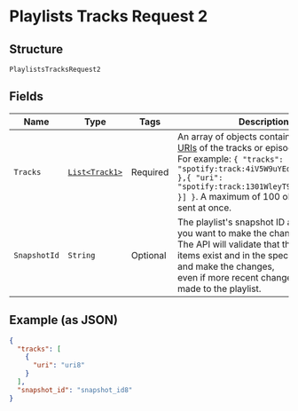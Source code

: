 
# Playlists Tracks Request 2

## Structure

`PlaylistsTracksRequest2`

## Fields

| Name | Type | Tags | Description | Getter | Setter |
|  --- | --- | --- | --- | --- | --- |
| `Tracks` | [`List<Track1>`](../../doc/models/track-1.md) | Required | An array of objects containing [Spotify URIs](/documentation/web-api/concepts/spotify-uris-ids) of the tracks or episodes to remove.<br>For example: `{ "tracks": [{ "uri": "spotify:track:4iV5W9uYEdYUVa79Axb7Rh" },{ "uri": "spotify:track:1301WleyT98MSxVHPZCA6M" }] }`. A maximum of 100 objects can be sent at once. | List<Track1> getTracks() | setTracks(List<Track1> tracks) |
| `SnapshotId` | `String` | Optional | The playlist's snapshot ID against which you want to make the changes.<br>The API will validate that the specified items exist and in the specified positions and make the changes,<br>even if more recent changes have been made to the playlist. | String getSnapshotId() | setSnapshotId(String snapshotId) |

## Example (as JSON)

```json
{
  "tracks": [
    {
      "uri": "uri8"
    }
  ],
  "snapshot_id": "snapshot_id8"
}
```


